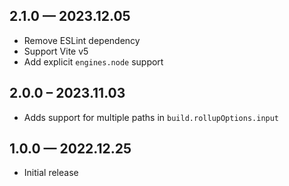 ## 2.1.0 — 2023.12.05

- Remove ESLint dependency
- Support Vite v5
- Add explicit `engines.node` support

## 2.0.0 – 2023.11.03

- Adds support for multiple paths in `build.rollupOptions.input`

## 1.0.0 — 2022.12.25

- Initial release
